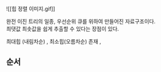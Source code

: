 ![[힙 정렬 이미지.gif]]

완전 이진 트리의 일종, 우선순위 큐를 위하여 만들어진 자료구조이다.  
최댓값 최솟값을 쉽게 추출할 수 있다는 장점이 있다.  

최대힙 (내림차순) , 최소힙(오름차순) 존재 , 

## 순서
